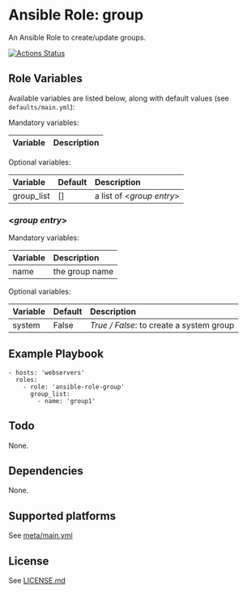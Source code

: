 # Ansible Role: group

An Ansible Role to create/update groups.

[![Actions Status](https://github.com/tristan-weil/ansible-role-group/workflows/molecule/badge.svg?branch=master)](https://github.com/tristan-weil/ansible-role-group/actions)

## Role Variables

Available variables are listed below, along with default values (see `defaults/main.yml`):

Mandatory variables:

| Variable      | Description |
| :------------ | :---------- |

Optional variables:

| Variable      | Default | Description |
| :------------ | :------ | :---------- |
| group_list    | []      | a list of <*group entry*> |

### <*group entry*>

Mandatory variables:

| Variable      | Description |
| :------------ | :---------- |
| name          | the group name |

Optional variables:

| Variable      | Default | Description |
| :------------ | :------ | :---------- |
| system        | False   | *True / False*: to create a system group |

## Example Playbook

    - hosts: 'webservers'
      roles:
        - role: 'ansible-role-group'
          group_list:
            - name: 'group1'

## Todo

None.

## Dependencies

None.

## Supported platforms

See [meta/main.yml](https://github.com/tristan-weil/ansible-role-group/blob/master/meta/main.yml)

## License

See [LICENSE.md](https://github.com/tristan-weil/ansible-role-group/blob/master/LICENSE.md)
